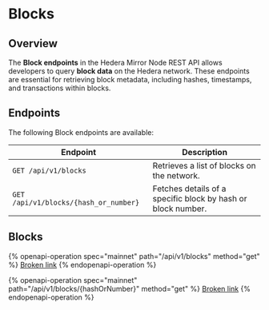 # Blocks

## Overview

The **Block endpoints** in the Hedera Mirror Node REST API allows developers to query **block data** on the Hedera network. These endpoints are essential for retrieving block metadata, including hashes, timestamps, and transactions within blocks.

## Endpoints

The following Block endpoints are available:

| **Endpoint**                          | **Description**                                              |
| ------------------------------------- | ------------------------------------------------------------ |
| `GET /api/v1/blocks`                  | Retrieves a list of blocks on the network.                   |
| `GET /api/v1/blocks/{hash_or_number}` | Fetches details of a specific block by hash or block number. |

## Blocks

{% openapi-operation spec="mainnet" path="/api/v1/blocks" method="get" %}
[Broken link](broken-reference)
{% endopenapi-operation %}

{% openapi-operation spec="mainnet" path="/api/v1/blocks/{hashOrNumber}" method="get" %}
[Broken link](broken-reference)
{% endopenapi-operation %}
